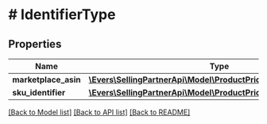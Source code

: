 # # IdentifierType

## Properties

Name | Type | Description | Notes
------------ | ------------- | ------------- | -------------
**marketplace_asin** | [**\Evers\SellingPartnerApi\Model\ProductPricing\ASINIdentifier**](ASINIdentifier.md) |  |
**sku_identifier** | [**\Evers\SellingPartnerApi\Model\ProductPricing\SellerSKUIdentifier**](SellerSKUIdentifier.md) |  | [optional]

[[Back to Model list]](../../README.md#models) [[Back to API list]](../../README.md#endpoints) [[Back to README]](../../README.md)
